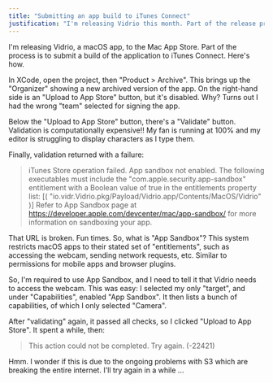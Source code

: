 ```yaml
---
title: "Submitting an app build to iTunes Connect"
justification: "I'm releasing Vidrio this month. Part of the release process is build submission."
---
```


I'm releasing Vidrio, a macOS app, to the Mac App Store. Part of the process is to submit a build of the application to iTunes Connect. Here's how.

In XCode, open the project, then "Product > Archive". This brings up the "Organizer" showing a new archived version of the app. On the right-hand side is an "Upload to App Store" button, but it's disabled. Why? Turns out I had the wrong "team" selected for signing the app.

Below the "Upload to App Store" button, there's a "Validate" button. Validation is computationally expensive!! My fan is running at 100% and my editor is struggling to display characters as I type them.

Finally, validation returned with a failure:

> iTunes Store operation failed.
> App sandbox not enabled. The following executables must include the "com.apple.security.app-sandbox" entitlement with a Boolean value of true in the entitlements property list: [( "io.vidr.Vidrio.pkg/Payload/Vidrio.app/Contents/MacOS/Vidrio" )] Refer to App Sandbox page at https://developer.apple.com/devcenter/mac/app-sandbox/ for more information on sandboxing your app.

That URL is broken. Fun times. So, what is "App Sandbox"? This system restricts macOS apps to their stated set of "entitlements", such as accessing the webcam, sending network requests, etc. Similar to permissions for mobile apps and browser plugins.

So, I'm required to use App Sandbox, and I need to tell it that Vidrio needs to access the webcam. This was easy: I selected my only "target", and under "Capabilities", enabled "App Sandbox". It then lists a bunch of capabilities, of which I only selected "Camera".

After "validating" again, it passed all checks, so I clicked "Upload to App Store". It spent a while, then:

> This action could not be completed. Try again. (-22421)

Hmm. I wonder if this is due to the ongoing problems with S3 which are breaking the entire internet. I'll try again in a while ...
